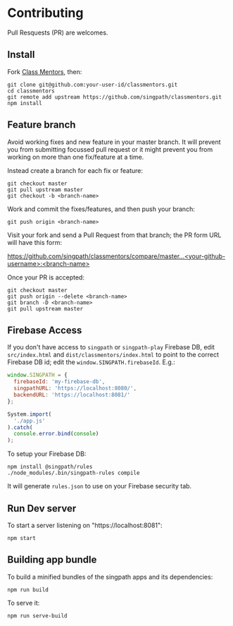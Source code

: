 # Contributing

Pull Resquests (PR) are welcomes.


## Install

Fork [Class Mentors](https://github.com/singpath/classmentors), then:

```shell
git clone git@github.com:your-user-id/classmentors.git
cd classmentors
git remote add upstream https://github.com/singpath/classmentors.git
npm install
```


## Feature branch

Avoid working fixes and new feature in your master branch. It will prevent you
from submitting focussed pull request or it might prevent you from working
on more than one fix/feature at a time.

Instead create a branch for each fix or feature:
```shell
git checkout master
git pull upstream master
git checkout -b <branch-name>
```

Work and commit the fixes/features, and then push your branch:
```shell
git push origin <branch-name>
```

Visit your fork and send a Pull Request from that branch; the PR form URL
will have this form:

  https://github.com/singpath/classmentors/compare/master...<your-github-username>:<branch-name>

Once your PR is accepted:
```shell
git checkout master
git push origin --delete <branch-name>
git branch -D <branch-name>
git pull upstream master
```


## Firebase Access

If you don't have access to `singpath` or `singpath-play` Firebase DB, edit
`src/index.html` and `dist/classmentors/index.html` to point to the correct
Firebase DB id; edit the `window.SINGPATH.firebaseId`. E.g.:
```javascript
window.SINGPATH = {
  firebaseId: 'my-firebase-db',
  singpathURL: 'https://localhost:8080/',
  backendURL: 'https://localhost:8081/'
};

System.import(
  './app.js'
).catch(
  console.error.bind(console)
);
```

To setup your Firebase DB:
```
npm install @singpath/rules
./node_modules/.bin/singpath-rules compile
```

It will generate `rules.json` to use on your Firebase security tab.


## Run Dev server

To start a server listening on "https://localhost:8081":
```shell
npm start
```


## Building app bundle

To build a minified bundles of the singpath apps and its dependencies:
```shell
npm run build
```

To serve it:
```shell
npm run serve-build
```
